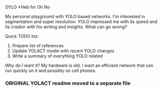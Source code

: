 OYLO *Heb for Oh No

My personal playground with YOLO based networks. I'm interested in segmentation and super resolution. YOLO impressed me with its speed and its creator with his writing and insights. What can go wrong?

Quick TODO list:
1) Prepare list of references
2) Update YOLACT model with recent YOLO changes
3) Write a summary of everything YOLO related


Why do I want it? My hardware is old, I want an efficient network that can run quickly on it and possibly on cell phones.










### ORIGINAL YOLACT readme moved to a separate file ###
